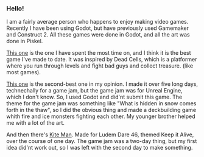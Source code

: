 ### Hello!

I am a fairly average person who happens to enjoy making video games. Recently I have been using Godot, but have previously used Gamemaker and Construct 2. All these games were done in Godot, and all the art was done in Piskel.

[This one][Archea] is the one I have spent the most time on, and I think it is the best game I've made to date. It was inspired by Dead Cells, which is a platformer where you run through levels and fight bad guys and collect treasure. (like most games).

[This one][Frost] is the second-best one in my opinion. I made it over five long days, technechally for a game jam, but the game jam was for Unreal Engine, which I don't know. So, I used Godot and did'nt submit this game. The theme for the game jam was something like "What is hidden in snow comes forth in the thaw", so I did the obvious thing and made a deckbuilding game whith fire and ice monsters fighting each other. My younger brother helped me with a lot of the art.

And then there's [Kite Man][Kite Man]. Made for Ludem Dare 46, themed Keep it Alive, over the course of one day. The game jam was a two-day thing, but my first idea did'nt work out, so I was left with the second day to make something.

[Archea]: https://the-alex-g.github.io/Archea
[Frost]: https://the-alex-g.github.io/Frost
[Kite Man]: https://the-alex-g.github.io/LD46/
